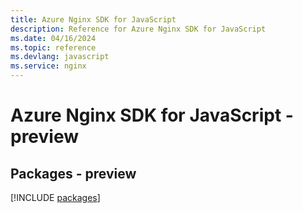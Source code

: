 ```yaml
---
title: Azure Nginx SDK for JavaScript
description: Reference for Azure Nginx SDK for JavaScript
ms.date: 04/16/2024
ms.topic: reference
ms.devlang: javascript
ms.service: nginx
---
```

# Azure Nginx SDK for JavaScript - preview
## Packages - preview
[!INCLUDE [packages](nginx-index.md)]
